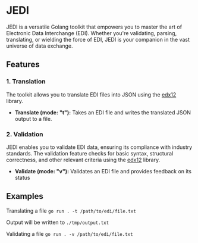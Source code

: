 # JEDI

JEDΙ is a versatile Golang toolkit that empowers you to master the art of Electronic Data Interchange (EDI). Whether you're validating, parsing, translating, or wielding the force of EDI, JEDΙ is your companion in the vast universe of data exchange.

## Features
### 1. Translation
The toolkit allows you to translate EDI files into JSON using the [edx12](https://github.com/arcward/edx12) library.

- **Translate (mode: "t"):** Takes an EDI file and writes the translated JSON output to a file.

### 2. Validation

JEDΙ enables you to validate EDI data, ensuring its compliance with industry standards. The validation feature checks for basic syntax, structural correctness, and other relevant criteria using the [edx12](https://github.com/arcward/edx12) library.
- **Validate (mode: "v"):** Validates an EDI file and provides feedback on its status

## Examples
Translating a file
``` go run . -t /path/to/edi/file.txt ```

Output will be written to 
``` ./tmp/output.txt ```

Validating a file
``` go run . -v /path/to/edi/file.txt ```
